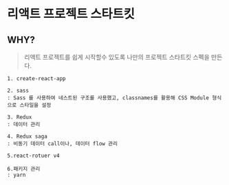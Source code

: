 # 리액트 프로젝트 스타트킷

## WHY?

> 리액트 프로젝트를 쉽게 시작할수 있도록 나만의 프로젝트 스타트킷 스펙을 만든다.

```
1. create-react-app

2. sass
: Sass 를 사용하여 네스트된 구조를 사용했고, classnames를 활용해 CSS Module 형식으로 스타일을 설정

3. Redux
: 데이터 관리

4. Redux saga
: 비동기 데이터 call이나, 데이터 flow 관리

5.react-rotuer v4

6.패키지 관리
: yarn
```
